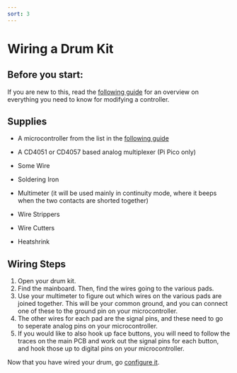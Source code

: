 ```yaml
---
sort: 3
---
```

# Wiring a Drum Kit
## Before you start:
If you are new to this, read the [following guide](https://santroller.tangentmc.net/wiring_guides/general.html) for an overview on everything you need to know for modifying a controller.

## Supplies
* A microcontroller from the list in the [following guide](https://santroller.tangentmc.net/wiring_guides/general.html)

* A CD4051 or CD4057 based analog multiplexer (Pi Pico only)

* Some Wire
* Soldering Iron
* Multimeter (it will be used mainly in continuity mode, where it beeps when the two contacts are shorted together)
* Wire Strippers
* Wire Cutters
* Heatshrink

## Wiring Steps
1. Open your drum kit.
2. Find the mainboard. Then, find the wires going to the various pads.
3. Use your multimeter to figure out which wires on the various pads are joined together. This will be your common ground, and you can connect one of these to the ground pin on your microcontroller.
4. The other wires for each pad are the signal pins, and these need to go to seperate analog pins on your microcontroller.
5. If you would like to also hook up face buttons, you will need to follow the traces on the main PCB and work out the signal pins for each button, and hook those up to digital pins on your microcontroller.

Now that you have wired your drum, go [configure it](https://santroller.tangentmc.net/tool/using.html).